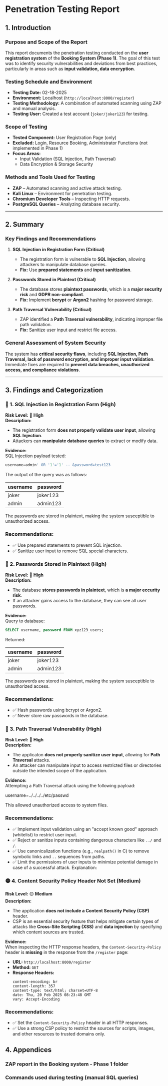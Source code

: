 # **Penetration Testing Report**

## **1. Introduction**

### **Purpose and Scope of the Report**
This report documents the penetration testing conducted on the **user registration system** of the **Booking System (Phase 1)**. The goal of this test was to identify security vulnerabilities and deviations from best practices, particularly in areas such as **input validation, data encryption**.

### **Testing Schedule and Environment**
- **Testing Date:** 02-18-2025
- **Environment:** Localhost (`http://localhost:8000/register`)
- **Testing Methodology:** A combination of automated scanning using ZAP and manual analysis.
- **Testing User:** Created a test account (`joker/joker123`) for testing.

### **Scope of Testing**
- **Tested Component:** User Registration Page (only)
- **Excluded:** Login, Resource Booking, Administrator Functions (not implemented in Phase 1)
- **Focus Areas:**
  - Input Validation (SQL Injection, Path Traversal)
  - Data Encryption & Storage Security

### **Methods and Tools Used for Testing**
- **ZAP** – Automated scanning and active attack testing.
- **Kali Linux** – Environment for penetration testing.
- **Chromium Developer Tools** – Inspecting HTTP requests.
- **PostgreSQL Queries** – Analyzing database security.

---

## **2. Summary**

### **Key Findings and Recommendations**
1. **SQL Injection in Registration Form (Critical)**  
   - The registration form is vulnerable to **SQL Injection**, allowing attackers to manipulate database queries.  
   - **Fix:** Use **prepared statements** and **input sanitization**.

2. **Passwords Stored in Plaintext (Critical)**  
   - The database stores **plaintext passwords**, which is a **major security risk** and **GDPR non-compliant**.  
   - **Fix:** Implement **bcrypt** or **Argon2** hashing for password storage.

3. **Path Traversal Vulnerability (Critical)**  
   - ZAP identified a **Path Traversal vulnerability**, indicating improper file path validation.  
   - **Fix:** Sanitize user input and restrict file access.

### **General Assessment of System Security**
The system has **critical security flaws**, including **SQL Injection, Path Traversal, lack of password encryption, and improper input validation**. Immediate fixes are required to **prevent data breaches, unauthorized access, and compliance violations**.

---

## **3. Findings and Categorization**

### **🔴 1. SQL Injection in Registration Form (High)**
**Risk Level:** 🔴 **High**  
**Description:**  
- The registration form **does not properly validate user input**, allowing **SQL Injection**.
- Attackers can **manipulate database queries** to extract or modify data.

**Evidence:**  
SQL Injection payload tested:  
```sql
username=admin' OR '1'='1' -- &password=test123
```

The output of the query was as follows:

| username | password  |
|----------|-----------|
| joker    | joker123  |
| admin    | admin123  |

The passwords are stored in plaintext, making the system susceptible to unauthorized access.

### Recommendations:
- ✅ Use prepared statements to prevent SQL injection.
- ✅ Sanitize user input to remove SQL special characters.

### **🔴 2. Passwords Stored in Plaintext (High)**
**Risk Level:** 🔴 **High**  
**Description:**  
- The database **stores passwords in plaintext**, which is **a major eccurity risk**.
- If an attacker gains access to the database, they can see all user passwords.

**Evidence:**  
Query to database:  
```sql
SELECT username, password FROM xyz123_users;
```

Returned:

| username | password  |
|----------|-----------|
| joker    | joker123  |
| admin    | admin123  |

The passwords are stored in plaintext, making the system susceptible to unauthorized access.

### Recommendations:
- ✅ Hash passwords using bcrypt or Argon2.
- ✅ Never store raw passwords in the database.

### **🔴 3. Path Traversal Vulnerability (High)**
**Risk Level:** 🔴 **High**  
**Description:**  
- The applicaton **does not properly sanitize user input**, allowing for **Path Traversal** attacks.
- An attacker can manipulate input to access restricted files or directories outside the intended scope of the application.


**Evidence:**  
Attempting a Path Traversal attack using the following payload:

username=../../../../etc/passwd


This allowed unauthorized access to system files.

### Recommendations:
- ✅ Implement input validation using an "accept known good" approach (whitelist) to restrict user input.
- ✅ Reject or sanitize inputs containing dangerous characters like `../` and `/`.
- ✅ Use canonicalization functions (e.g., `realpath()` in C) to remove symbolic links and `..` sequences from paths.
- ✅ Limit the permissions of user inputs to minimize potential damage in case of a successful attack.
Explanation:

### **🟡 4. Content Security Policy Header Not Set (Medium)**  
**Risk Level:** 🟡 **Medium**  
**Description:**  
- The application **does not include a Content Security Policy (CSP)** header.
- CSP is an essential security feature that helps mitigate certain types of attacks like **Cross-Site Scripting (XSS)** and **data injection** by specifying which content sources are trusted.

**Evidence:**  
When inspecting the HTTP response headers, the `Content-Security-Policy` header is **missing** in the response from the `/register` page:
- **URL:** `http://localhost:8000/register`
- **Method:** `GET`
- **Response Headers:**  
    ```
    content-encoding: br
    content-length: 357
    content-type: text/html; charset=UTF-8
    date: Thu, 20 Feb 2025 08:23:48 GMT
    vary: Accept-Encoding
    ```

### **Recommendations:**
- ✅ Set the `Content-Security-Policy` header in all HTTP responses.
- ✅ Use a strong CSP policy to restrict the sources for scripts, images, and other resources to trusted domains only.


## **4. Appendices**

### **ZAP report in the Booking system - Phase 1 folder**

### **Commands used during testing (manual SQL queries)**
